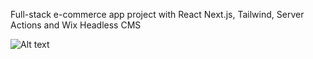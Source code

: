 Full-stack e-commerce app project with React Next.js, Tailwind, Server Actions and Wix Headless CMS

![Alt text](https://s32.picofile.com/file/8477571918/ecome.png "a title")
